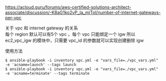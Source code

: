 https://acloud.guru/forums/aws-certified-solutions-architect-associate/discussion/-K8aG1ko2vP_Ia_miTol/number-of-internet-gateways-per-vpc

关于 vpc 和 internet gateway 的关系  
每个 region 默认可以有5个 vpc ，每个 vpc 只能绑定一个 igw 
所以 ec2_vpc_igw 的模块中，只需要 vpc_id 的参数就可以实现创建删除 igw


使用方法
```
$ ansible-playbook -i inventory vpc.yml -e "vars_file=./vpc_vars.yml" -e 'acname=launch' --tags launch
$ ansible-playbook -i inventory vpc.yml -e "vars_file=./vpc_vars.yml" -e 'acname=terminate' --tags terminate
```
